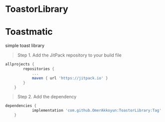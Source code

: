 # ToastorLibrary
# Toastmatic
simple toast library
> Step 1. Add the JitPack repository to your build file
```gradle
allprojects {
		repositories {
			...
			maven { url 'https://jitpack.io' }
		}
	}
```
>Step 2. Add the dependency
```gradle
dependencies {
	        implementation 'com.github.OmerAkkoyun:ToastorLibrary:Tag'
	}
```
